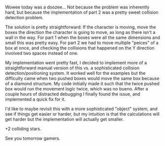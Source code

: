Wowee today was a doozee... Not because the problem was inherently hard, but because the
implementation of part 2 was a pretty sweet collision detection problem.

The solution is pretty straightforward: If the character is moving, move the boxes the direction
the character is going to move, as long as there isn't a wall in the way. For part 1 when the boxes
were all the same dimensions and small this was pretty easy. For part 2 we had to move multiple
"peices" of a box at once, and checking the collisions that happened on the Y direction involved
two spaces instead of one.

My implementation went pretty fast, I decided to implement more of a straightforward manual version
of this vs. a sophisticated collision detection/positioning system. It worked well for the examples
but the difficulty came when two pushed boxes would move the same box because of a diamond
structure. My code initially made it such that the twice pushed box would run the movement logic
twice, which was no bueno. After a couple hours of distracted debugging I finally found the issue,
and implemented a quick fix for it.

I'd like to maybe revisit this with a more sophisticated "object" system, and see if things get
easier or harder, but my intuition is that the calculations will get harder but the implementation
will actually get smaller.

+2 colliding stars.

See you tomorrow gamers.
